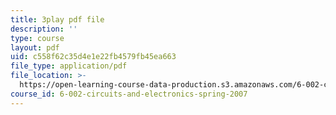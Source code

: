 ```yaml
---
title: 3play pdf file
description: ''
type: course
layout: pdf
uid: c558f62c35d4e1e22fb4579fb45ea663
file_type: application/pdf
file_location: >-
  https://open-learning-course-data-production.s3.amazonaws.com/6-002-circuits-and-electronics-spring-2007/c558f62c35d4e1e22fb4579fb45ea663_RsJ1eg7XNVs.pdf
course_id: 6-002-circuits-and-electronics-spring-2007
---
```

